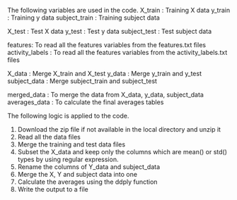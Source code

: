 The following variables are used in the code.
X_train : Training X data
y_train : Training y data
subject_train  : Training subject data

X_test : Test X data
y_test : Test y data
subject_test : Test subject data

features: To read all the features variables from the features.txt files
activity_labels : To read all the features variables from the activity_labels.txt files

X_data : Merge X_train and X_test
y_data : Merge y_train and y_test
subject_data : Merge subject_train and subject_test

merged_data : To merge the data from X_data, y_data, subject_data
averages_data : To calculate the final averages tables


The following logic is applied to the code.

1. Download the zip file if not available in the local directory and unzip it
2. Read all the data files
3. Merge the training and test data files
4. Subset the X_data and keep only the columns which are mean() or std() types by using regular expression.
5. Rename the columns of Y_data and subject_data
6. Merge the X, Y and subject data into one
7. Calculate the averages using the ddply function
8. Write the output to a file
